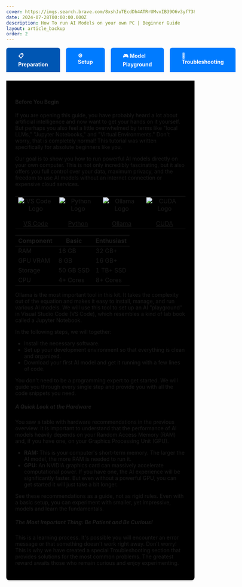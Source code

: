 ```yaml
---
cover: https://imgs.search.brave.com/8xshJuTEcdDh4ATRrUMvxIB39O6v3yf7382wqSkPcWg/rs:fit:860:0:0:0/g:ce/aHR0cHM6Ly9jZG4u/YnJhbmRmZXRjaC5p/by9pZHJSRG1aMl9G/L3cvMTgwL2gvMTgw/L3RoZW1lL2xpZ2h0/L2xvZ28ucG5nP2M9/MWJ4aWQ2NE11cDdh/Y3pld1NBWU1YJnQ9/MTc0Nzc0NDA3MTE3/OA
date: 2024-07-28T00:00:00.000Z
description: How To run AI Models on your own PC | Beginner Guide
layout: article_backup
order: 2
---
```






<style>
.ollama-navbar {
    display: flex;
    gap: 16px;
    margin-bottom: 24px;
}
.ollama-navbar-btn {
    background: #007bff;
    color: white;
    border: none;
    border-radius: 6px 6px 0 0;
    padding: 12px 32px;
    font-size: 1em;
    font-weight: bold;
    cursor: pointer;
    transition: background 0.2s;
    outline: none;
}
.ollama-navbar-btn.active,
.ollama-navbar-btn:hover {
    background: #0056b3;
}
.ollama-navbar-content {
    background: #000000ff;
    border-radius: 0 0 8px 8px;
    box-shadow: 0 2px 4px rgba(0,0,0,0.08);
    padding: 24px;
    margin-top: -2px;
    border-top: 1px solid #ddd;
}
</style>


<div class="ollama-navbar-tabs">
<input type="radio" name="ollama-tab" id="ollama-tab-0" class="ollama-tab-radio" checked>
<input type="radio" name="ollama-tab" id="ollama-tab-1" class="ollama-tab-radio">
<input type="radio" name="ollama-tab" id="ollama-tab-2" class="ollama-tab-radio">
<input type="radio" name="ollama-tab" id="ollama-tab-3" class="ollama-tab-radio">
<div class="ollama-navbar">
    <label class="ollama-navbar-btn" for="ollama-tab-0">📋 Preparation</label>
    <label class="ollama-navbar-btn" for="ollama-tab-1">⚙️ Setup</label>
    <label class="ollama-navbar-btn" for="ollama-tab-2">🎮 Model Playground</label>
    <label class="ollama-navbar-btn" for="ollama-tab-3">🔧 Troubleshooting</label>
</div>
<div class="ollama-navbar-content ollama-content-0">
        <div style="margin-top: 24px; margin-bottom: 24px;">
            <h4>Before You Begin</h4>
            <p>If you are opening this guide, you have probably heard a lot about artificial intelligence and now want to get your hands on it yourself. But perhaps you also feel a little overwhelmed by terms like "local LLMs," "Jupyter Notebooks," and "Virtual Environments." Don't worry, that is completely normal! This tutorial was written specifically for absolute beginners like you.</p>
            <p>Our goal is to show you how to run powerful AI models directly on your own computer. This is not only incredibly fascinating, but it also offers you full control over your data, maximum privacy, and the freedom to use AI models without an internet connection or expensive cloud services.</p>
        </div>
    <table>
        <tr>
            <td align="center" style="width: 180px;">
                <img src="https://imgs.search.brave.com/V2oVVCsPaNxkGlhMMz5AxhgzgEvkZRmyQf3x22R5ebQ/rs:fit:860:0:0:0/g:ce/aHR0cHM6Ly9hc3Nl/dHMuc3RpY2twbmcu/Y29tL2ltYWdlcy82/MmE3OTA2Y2U0MmQ3/MjlkOTI4YjE3NTcu/cG5n" alt="VS Code Logo" style="max-width: 100px; max-height: 80px; display: block; margin: 0 auto;">
                <br>
                <a href="https://code.visualstudio.com/download" target="_blank" rel="noopener">VS Code</a>
            </td>
            <td align="center" style="width: 180px;">
                <img src="https://www.python.org/static/community_logos/python-logo.png" alt="Python Logo" style="max-width: 100px; max-height: 80px; display: block; margin: 0 auto;">
                <br>
                <a href="https://www.python.org/downloads/" target="_blank" rel="noopener">Python</a>
            </td>
            <td align="center" style="width: 180px;">
                <img src="https://imgs.search.brave.com/8xshJuTEcdDh4ATRrUMvxIB39O6v3yf7382wqSkPcWg/rs:fit:860:0:0:0/g:ce/aHR0cHM6Ly9jZG4u/YnJhbmRmZXRjaC5p/by9pZHJSRG1aMl9G/L3cvMTgwL2gvMTgw/L3RoZW1lL2xpZ2h0/L2xvZ28ucG5nP2M9/MWJ4aWQ2NE11cDdh/Y3pld1NBWU1YJnQ9/MTc0Nzc0NDA3MTE3/OA" alt="Ollama Logo" style="max-width: 100px; max-height: 80px; display: block; margin: 0 auto;">
                <br>
                <a href="https://ollama.com/download" target="_blank" rel="noopener">Ollama</a>
            </td>
            <td align="center" style="width: 180px;">
                <img src="https://imgs.search.brave.com/zLvtdX6w_dNUl6wAzFN-0BCdZQrJu7VkSySkbESjtsc/rs:fit:860:0:0:0/g:ce/aHR0cHM6Ly91cGxv/YWQud2lraW1lZGlh/Lm9yZy93aWtpcGVk/aWEvY29tbW9ucy9i/L2I5L052aWRpYV9D/VURBX0xvZ28uanBn" alt="CUDA Logo" style="max-width: 100px; max-height: 80px; display: block; margin: 0 auto;">
                <br>
                <a href="https://developer.nvidia.com/cuda-downloads" target="_blank" rel="noopener">CUDA</a>
            </td>
        </tr>
    </table>
    <table class="w-full text-left table-auto border-separate [border-spacing:0_0.75rem]">
        <thead class="text-gray-600 uppercase text-sm font-semibold">
            <tr>
                <th class="px-6 py-3 bg-blue-100 rounded-l-2xl">Component</th>
                <th class="px-6 py-3 bg-blue-100">Basic</th>
                <th class="px-6 py-3 bg-blue-100 rounded-r-2xl">Enthusiast</th>
            </tr>
        </thead>
        <tbody class="text-gray-800 text-base">
            <tr class="bg-gray-50 hover:bg-gray-100 transition-colors duration-200 rounded-2xl">
                <td class="px-6 py-4 rounded-l-2xl">
                    <div class="font-medium">RAM</div>
                </td>
                <td class="px-6 py-4">16 GB</td>
                <td class="px-6 py-4 rounded-r-2xl">32 GB+</td>
            </tr>
            <tr class="bg-gray-50 hover:bg-gray-100 transition-colors duration-200 rounded-2xl">
                <td class="px-6 py-4 rounded-l-2xl">
                    <div class="font-medium">GPU VRAM</div>
                </td>
                <td class="px-6 py-4">8 GB</td>
                <td class="px-6 py-4 rounded-r-2xl">16 GB+</td>
            </tr>
            <tr class="bg-gray-50 hover:bg-gray-100 transition-colors duration-200 rounded-2xl">
                <td class="px-6 py-4 rounded-l-2xl">
                    <div class="font-medium">Storage</div>
                </td>
                <td class="px-6 py-4">50 GB SSD</td>
                <td class="px-6 py-4 rounded-r-2xl">1 TB+ SSD</td>
            </tr>
            <tr class="bg-gray-50 hover:bg-gray-100 transition-colors duration-200 rounded-2xl">
                <td class="px-6 py-4 rounded-l-2xl">
                    <div class="font-medium">CPU</div>
                </td>
                <td class="px-6 py-4">4+ Cores</td>
                <td class="px-6 py-4 rounded-r-2xl">8+ Cores</td>
            </tr>
        </tbody>
    </table>
    <p>     </p>
            <p>Ollama is the most important tool in this kit. It takes the complexity out of the equation and makes it easy to install, manage, and run various AI models. We will use this tool to set up an AI "playground" in Visual Studio Code (VS Code), which resembles a kind of lab book called a Jupyter Notebook.</p>
            <p>In the following steps, we will together:</p>
            <ul>
                <li>Install the necessary software.</li>
                <li>Set up your development environment so that everything is clean and organized.</li>
                <li>Download your first AI model and get it running with a few lines of code.</li>
            </ul>
            <p>You don't need to be a programming expert to get started. We will guide you through every single step and provide you with all the code snippets you need.</p>
            <h5>A Quick Look at the Hardware</h5>
            <p>You saw a table with hardware recommendations in the previous overview. It is important to understand that the performance of AI models heavily depends on your Random Access Memory (RAM) and, if you have one, on your Graphics Processing Unit (GPU).</p>
            <ul>
                <li><strong>RAM:</strong> This is your computer's short-term memory. The larger the AI model, the more RAM is needed to run it.</li>
                <li><strong>GPU:</strong> An NVIDIA graphics card can massively accelerate computational power. If you have one, the AI experience will be significantly faster. But even without a powerful GPU, you can get started it will just take a bit longer.</li>
            </ul>
            <p>See these recommendations as a guide, not as rigid rules. Even with a basic setup, you can experiment with smaller, yet impressive, models and learn the fundamentals.</p>
            <h5>The Most Important Thing: Be Patient and Be Curious!</h5>
            <p>This is a learning process. It's possible you will encounter an error message or that something doesn't work right away. Don't worry! This is why we have created a special Troubleshooting section that provides solutions for the most common problems. The greatest reward awaits those who remain curious and enjoy experimenting.</p>
        </div>
<div class="ollama-navbar-content ollama-content-1">
    <h4>Installation Process</h4>
    <ol>
        <li>Install VS Code extensions: <strong>Python</strong> and <strong>Jupyter</strong> (Ctrl+Shift+X in VS Code).</li>
        <li>Create a virtual Python environment: Open folder in VS Code, use <code>Python: Create Environment</code> (Ctrl+Shift+P), select <code>Venv</code>.</li>
        <li>Install Jupyter kernel: Open terminal, run <code>pip install ipykernel</code> in your virtual environment.</li>
    </ol>
    <p>Start Ollama after installation and check if the service is running. Make sure Python and CUDA are set up correctly for optimal AI model performance. Configure your environment variables and test the installation.</p>
</div>
<div class="ollama-navbar-content ollama-content-2">
    <h4>Testing and Experimentation</h4>
    <p>Compare model requirements:</p>
    <ul>
        <li><strong>gemma3:1b</strong> – 815 MB, 4 GB RAM, Multimodal/Chat</li>
        <li><strong>mistral:7b</strong> – 4.1 GB, 8 GB RAM, Fast Chat</li>
        <li><strong>llama2:7b</strong> – 3.8 GB, 8 GB RAM, General Chat</li>
        <li><strong>codellama:7b</strong> – 3.8 GB, 8 GB RAM, Code Generation</li>
        <li><strong>deepseek-coder:33b</strong> – 18 GB, 22 GB RAM, Complex Coding</li>
        <li><strong>llama3.1:70b</strong> – 40 GB, 48 GB RAM, Advanced Reasoning</li>
    </ul>
    <ol>
        <li>Start Ollama server in a separate terminal: <code>ollama serve</code></li>
        <li>Download a model: <code>ollama pull gemma3:1b</code></li>
        <li>Run in Jupyter Notebook (VS Code):</li>

        # Ensure Ollama server is running!
        model_name = 'gemma3:1b'

        try:
            ollama.list()
            print("Ollama Server reachable.")

            response = ollama.chat(
                model=model_name,
                messages=[
                    {
                        'role': 'user',
                        'content': 'Why is the sky blue? Explain simply.',
                    },
                ]
            )
            print("\nFull response:")
            print(response)
            # Robust: Zeige die Antwort, falls das Feld existiert
            if 'message' in response and isinstance(response['message'], dict) and 'content' in response['message']:
                print("\nModel response:")
                print(response['message']['content'])
            else:
                print("\nNo valid model response found in 'message' field.")
        except Exception as e:
            print(f"\nError: {e}")
            print("Make sure 'ollama serve' is running in a separate terminal.")
</ol>   
</div>
<div class="ollama-navbar-content ollama-content-3">
    <h4>Common Issues and Solutions</h4>
    <ul>
        <li><strong>ModuleNotFoundError: No module named 'ollama'</strong><br>
            Install <code>ollama</code> in your active virtual environment: <code>pip install ollama</code>.
        </li>
        <li><strong>Slow performance or high CPU usage</strong><br>
            Try smaller models (e.g., <code>gemma3:1b</code>). For NVIDIA GPUs, ensure CUDA Toolkit is installed.
        </li>
        <li><strong>Connection to Ollama server failed</strong><br>
            Make sure <code>ollama serve</code> is running in a separate terminal. Check firewall settings for port 11434.
        </li>
        <li><strong>CUDA conflicts or GPU not detected</strong><br>
            Update NVIDIA drivers, check CUDA version with <code>nvidia-smi</code>, and restart your system if needed.
        </li>
    </ul>
    <p>Refer to documentation or forums for further help.</p>
</div>
</div>
<style>
.ollama-navbar-tabs {
  width: 100%;
}
.ollama-tab-radio {
  display: none;
}
.ollama-navbar-btn {
  /* ...bestehendes Styling... */
}
.ollama-navbar-content {
  display: none;
}
#ollama-tab-0:checked ~ .ollama-navbar .ollama-navbar-btn[for="ollama-tab-0"],
#ollama-tab-1:checked ~ .ollama-navbar .ollama-navbar-btn[for="ollama-tab-1"],
#ollama-tab-2:checked ~ .ollama-navbar .ollama-navbar-btn[for="ollama-tab-2"],
#ollama-tab-3:checked ~ .ollama-navbar .ollama-navbar-btn[for="ollama-tab-3"] {
  background: #0056b3;
}
#ollama-tab-0:checked ~ .ollama-content-0,
#ollama-tab-1:checked ~ .ollama-content-1,
#ollama-tab-2:checked ~ .ollama-content-2,
#ollama-tab-3:checked ~ .ollama-content-3 {
  display: block;
}
</style>
